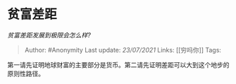 # 贫富差距
*贫富差距发展到极限会怎么样?*

> Author: #Anonymity
Last update: *23/07/2021* 
Links: [[穷吗你]]
Tags:  

 
第一请先证明地球财富的主要部分是货币。第二请先证明差距可以大到这个地步的原则性路径。



